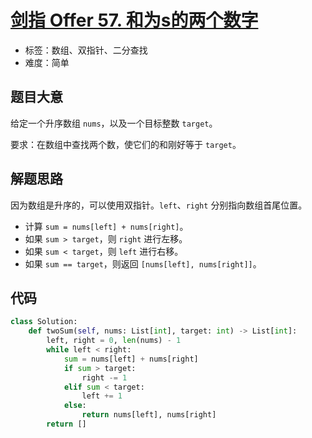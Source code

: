 # [剑指 Offer 57. 和为s的两个数字](https://leetcode.cn/problems/he-wei-sde-liang-ge-shu-zi-lcof/)

- 标签：数组、双指针、二分查找
- 难度：简单

## 题目大意

给定一个升序数组 `nums`，以及一个目标整数 `target`。

要求：在数组中查找两个数，使它们的和刚好等于 `target`。

## 解题思路

因为数组是升序的，可以使用双指针。`left`、`right` 分别指向数组首尾位置。

- 计算 `sum = nums[left] + nums[right]`。
- 如果 `sum > target`，则 `right` 进行左移。
- 如果 `sum < target`，则 `left` 进行右移。
- 如果 `sum == target`，则返回 `[nums[left], nums[right]]`。

## 代码

```Python
class Solution:
    def twoSum(self, nums: List[int], target: int) -> List[int]:
        left, right = 0, len(nums) - 1
        while left < right:
            sum = nums[left] + nums[right]
            if sum > target:
                right -= 1
            elif sum < target:
                left += 1
            else:
                return nums[left], nums[right]
        return []
```

